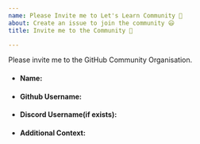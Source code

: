 ```yaml
---
name: Please Invite me to Let's Learn Community 🎯
about: Create an issue to join the community 😃
title: Invite me to the Community 🤗

---
```

<!--
The invitation will be sent to the GitHub Organization soon. We look forward to having you part of our community 🚀
Don't forget after accepting to make the profile public so it appears on your GitHub profile for everyone else to see, you can do this by finding your name in the GitHub organization list and change the dropdown to the public: https://github.com/orgs/https-github-com-Kushal997-das/people
-->

Please invite me to the GitHub Community Organisation. 
<!--more-specification(if any)-->

<!--Some Details-->
- #### Name:

- #### Github Username: 
<!--https://github.com/Kushal997-das(Link of my github account)-->

- #### Discord Username(if exists): 

- #### Additional Context:
<!--How you came to know about this community?-->

<!--Why do you want to join?🤔-->
